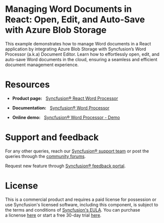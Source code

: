 # Managing Word Documents in React: Open, Edit, and Auto-Save with Azure Blob Storage

This example demonstrates how to manage Word documents in a React application by integrating Azure Blob Storage with Syncfusion’s Word Processor (a.k.a) Document Editor. Learn how to effortlessly open, edit, and auto-save Word documents in the cloud, ensuring a seamless and efficient document management experience.

 # Resources 

- **Product page:**   [Syncfusion® React Word Processor](https://www.syncfusion.com/docx-editor-sdk/react-docx-editor) 

- **Documentation:**   [Syncfusion® Word Processor](https://help.syncfusion.com/document-processing/word/word-processor/react/getting-started) 

- **Online demo:**   [Syncfusion® Word Processor - Demo](https://document.syncfusion.com/#/docx-editor-sdk) 

# Support and feedback 

For any other queries, reach our [Syncfusion® support team](https://support.syncfusion.com/?utm_source=github&utm_medium=listing&utm_campaign=github-github-documenteditor-examples) or post the queries through the [community forums](https://www.syncfusion.com/forums?utm_source=github&utm_medium=listing&utm_campaign=github-github-documenteditor-examples). 

Request new feature through [Syncfusion® feedback portal](https://www.syncfusion.com/feedback?utm_source=github&utm_medium=listing&utm_campaign=github-github-documenteditor-examples). 

# License

This is a commercial product and requires a paid license for possession or use Syncfusion's licensed software, including this component, is subject to the terms and conditions of [Syncfusion's EULA](https://www.syncfusion.com/license/studio/22.2.5/syncfusion_essential_studio_eula.pdf?utm_source=github&utm_medium=listing&utm_campaign=github-github-documenteditor-examples). You can purchase a licnense [here](https://www.syncfusion.com/sales/products?utm_source=github&utm_medium=listing&utm_campaign=github-github-documenteditor-examples) or start a free 30\-day trial [here](https://www.syncfusion.com/account/manage-trials/start-trials?utm_source=github&utm_medium=listing&utm_campaign=github-github-documenteditor-examples). 
